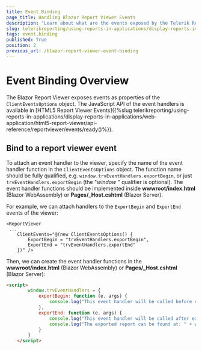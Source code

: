 ```yaml
---
title: Event Binding
page_title: Handling Blazor Report Viewer Events
description: "Learn about what are the events exposed by the Telerik Reporting Blazor Report Viewer and how to attach event handlers to said events."
slug: telerikreporting/using-reports-in-applications/display-reports-in-applications/web-application/blazor-report-viewer/event-binding
tags: event,binding
published: True
position: 2
previous_url: /blazor-report-viewer-event-binding
---
```


# Event Binding Overview

The Blazor Report Viewer exposes events as properties of the `ClientEventsOptions` object. The JavaScript API of the event handlers is available in [HTML5 Report Viewer Events]({%slug telerikreporting/using-reports-in-applications/display-reports-in-applications/web-application/html5-report-viewer/api-reference/reportviewer/events/ready()%}).

## Bind to a report viewer event

To attach an event handler to the viewer, specify the name of the event handler function in the `ClientEventsOptions` object. The function name should be fully qualified, e.g. `window.trvEventHandlers.exportBegin`, or just `trvEventHandlers.exportBegin` (the "*window* " qualifier is optional). The event handler functions should be implemented inside **wwwroot/index.html** (Blazor WebAssembly) or **Pages/\_Host.cshtml** (Blazor Server).

For example, we can attach handlers to the `ExportBegin` and `ExportEnd` events of the viewer:
    
````CSHTML
<ReportViewer
 ...
    ClientEvents="@(new ClientEventsOptions() {
        ExportBegin = "trvEventHandlers.exportBegin",
        ExportEnd = "trvEventHandlers.exportEnd"
    })" />
````

Then, we can create the event handler functions in the **wwwroot/index.html** (Blazor WebAssembly) or **Pages/\_Host.cshtml** (Blazor Server):
    
````HTML
<script>
        window.trvEventHandlers = {
            exportBegin: function (e, args) {
                console.log("This event handler will be called before exporting the report in " + args.format + " format.");
            },
            exportEnd: function (e, args) {
                console.log("This event handler will be called after exporting the report.");
                console.log("The exported report can be found at: " + window.location.origin + args.url);
            }
        }
    </script>
````
